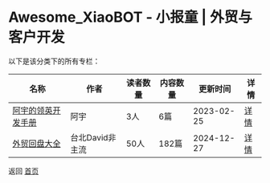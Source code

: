 # Awesome_XiaoBOT - 小报童 | 外贸与客户开发

以下是该分类下的所有专栏：

| 名称 | 作者 | 读者数量 | 内容数量 | 更新时间 | 详情 |
|------|------|----------|----------|----------|------|
| [阿宇的领英开发手册](https://xiaobot.net/p/AyuLinkedinNote?refer=0b133df9-27dc-423b-8101-639049001c13) | 阿宇 | 3人 | 6篇 |  2023-02-25 | [详情](../data/AyuLinkedinNote.md) |
| [外贸回盘大全](https://xiaobot.net/p/ginifab?refer=0b133df9-27dc-423b-8101-639049001c13) | 台北David非主流 | 50人 | 182篇 |  2024-12-27 | [详情](../data/ginifab.md) |


返回 [首页](../README.md)
